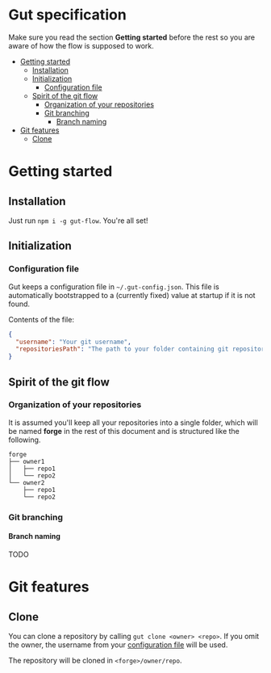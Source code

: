 Gut specification
=================

Make sure you read the section __Getting started__ before the rest so you are aware of how the flow is supposed to work.

* [Getting started](#getting-started)
  * [Installation](#installation)
  * [Initialization](#initialization)
    * [Configuration file](#configuration-file)
  * [Spirit of the git flow](#spirit-of-the-git-flow)
    * [Organization of your repositories](#organization-of-your-repositories)
    * [Git branching](#git-branching)
      * [Branch naming](#branch-naming)
* [Git features](#git-features)
  * [Clone](#clone)

# Getting started

## Installation

Just run `npm i -g gut-flow`. You're all set!

## Initialization

### Configuration file

Gut keeps a configuration file in `~/.gut-config.json`. 
This file is automatically bootstrapped to a (currently fixed) value at startup if it is not found.

Contents of the file:

```json
{
  "username": "Your git username",
  "repositoriesPath": "The path to your folder containing git repositories. Yes it's assumed all are in one place!"
}
```

## Spirit of the git flow

### Organization of your repositories

It is assumed you'll keep all your repositories into a single folder, which will be named __forge__ in the rest of 
this document and is structured like the following.

```
forge
├── owner1
│   ├── repo1
│   └── repo2
└── owner2
    ├── repo1
    └── repo2
```

### Git branching

#### Branch naming 

TODO

# Git features

## Clone

You can clone a repository by calling `gut clone <owner> <repo>`. 
If you omit the owner, the username from your [configuration file](#configuration-file) will be used.

The repository will be cloned in `<forge>/owner/repo`.

